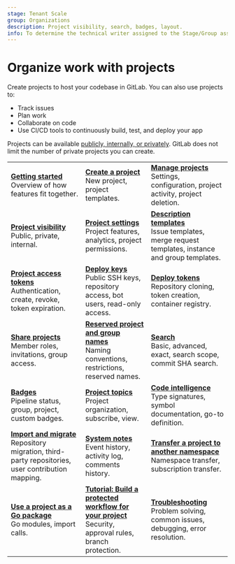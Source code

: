 ```yaml
---
stage: Tenant Scale
group: Organizations
description: Project visibility, search, badges, layout.
info: To determine the technical writer assigned to the Stage/Group associated with this page, see https://handbook.gitlab.com/handbook/product/ux/technical-writing/#assignments
---
```


# Organize work with projects

Create projects to host your codebase in GitLab.
You can also use projects to:

- Track issues
- Plan work
- Collaborate on code
- Use CI/CD tools to continuously build, test, and deploy your app

Projects can be available [publicly, internally, or privately](../public_access.md).
GitLab does not limit the number of private projects you can create.

| | | |
|--|--|--|
| [**Getting started**](../../user/get_started/get_started_projects.md)<br>Overview of how features fit together. | [**Create a project**](index.md)<br>New project, project templates. | [**Manage projects**](working_with_projects.md)<br>Settings, configuration, project activity, project deletion.  |
| [**Project visibility**](../public_access.md)<br>Public, private, internal. | [**Project settings**](working_with_projects.md)<br>Project features, analytics, project permissions. | [**Description templates**](../../user/project/description_templates.md)<br>Issue templates, merge request templates, instance and group templates. |
| [**Project access tokens**](../project/settings/project_access_tokens.md)<br>Authentication, create, revoke, token expiration. | [**Deploy keys**](../../user/project/deploy_keys/index.md)<br>Public SSH keys, repository access, bot users, read-only access.  | [**Deploy tokens**](../../user/project/deploy_tokens/index.md)<br>Repository cloning, token creation, container registry. |
| [**Share projects**](../project/members/sharing_projects_groups.md)<br>Member roles, invitations, group access. | [**Reserved project and group names**](../../user/reserved_names.md)<br>Naming conventions, restrictions, reserved names. | [**Search**](../../user/search/index.md)<br>Basic, advanced, exact, search scope, commit SHA search. |
| [**Badges**](../../user/project/badges.md)<br>Pipeline status, group, project, custom badges. | [**Project topics**](../../user/project/project_topics.md)<br>Project organization, subscribe, view.  | [**Code intelligence**](../../user/project/code_intelligence.md)<br>Type signatures, symbol documentation, go-to definition. |
| [**Import and migrate**](../../user/project/import/index.md)<br>Repository migration, third-party repositories, user contribution mapping. | [**System notes**](../../user/project/system_notes.md)<br>Event history, activity log, comments history. | [**Transfer a project to another namespace**](../../user/project/import/index.md)<br>Namespace transfer, subscription transfer. |
| [**Use a project as a Go package**](../../user/project/use_project_as_go_package.md)<br>Go modules, import calls. | [**Tutorial: Build a protected workflow for your project**](../../tutorials/protected_workflow/index.md)<br>Security, approval rules, branch protection. | [**Troubleshooting**](../../user/project/troubleshooting.md)<br>Problem solving, common issues, debugging, error resolution. |
